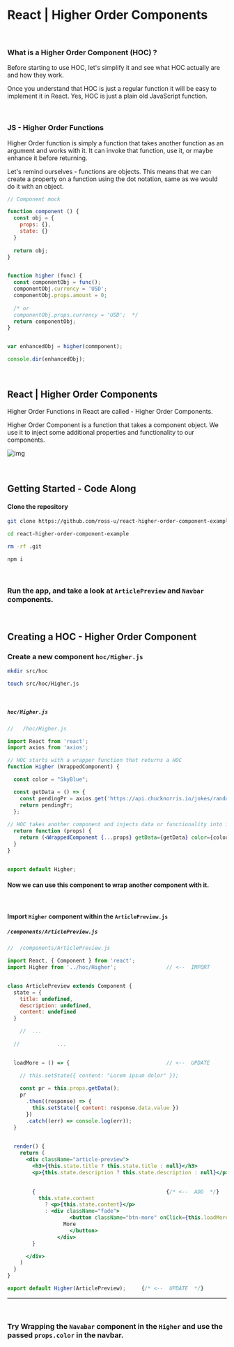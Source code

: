 # React | Higher Order Components



<br>



### What is a Higher Order Component (HOC) ?



Before starting to use HOC, let's simplify it and see what HOC actually are and how they work. 

Once you understand that HOC is just a regular function it will be easy to implement it in React. Yes, HOC is just a plain old JavaScript function.



<br>



### JS - Higher Order Functions



Higher Order function is simply a function that takes another function as an argument and works with it. It can invoke that function, use it, or maybe enhance it before returning.



Let's remind ourselves - functions are objects. This means that we can create a property on a function using the dot notation, same as we would do it with an object.



```js
// Component mock

function component () {
  const obj = {
    props: {},
    state: {}
  }
  
  return obj;
}


function higher (func) {
  const componentObj = func();
  componentObj.currency = 'USD';  
  componentObj.props.amount = 0;
  
  /* or
  componentObj.props.currency = 'USD'; 	*/
  return componentObj;
}


var enhancedObj = higher(commponent);

console.dir(enhancedObj);

```





<br>





## React | Higher Order Components



Higher Order Functions in React are called  - Higher Order Components.



Higher Order Component is a function that takes a component object. We use it to inject some additional properties and functionality to our components.



![img](https://i.imgur.com/kMNaggj.jpg)





<br>



## Getting Started - Code Along





#### Clone the  repository

```bash
git clone https://github.com/ross-u/react-higher-order-component-example.git

cd react-higher-order-component-example
```

```bash
rm -rf .git

npm i
```





<br>



### Run the app, and take a look at `ArticlePreview` and `Navbar` components.







<br>





## Creating a HOC - Higher Order Component





### Create a new component `hoc/Higher.js`



```bash
mkdir src/hoc

touch src/hoc/Higher.js
```



<br>



##### `hoc/Higher.js`

```jsx
//   /hoc/Higher.js

import React from 'react';
import axios from 'axios';

// HOC starts with a wrapper function that returns a HOC
function Higher (WrappedComponent) {

  const color = "SkyBlue";

  const getData = () => {
    const pendingPr = axios.get('https://api.chucknorris.io/jokes/random');
    return pendingPr;
  };
  
// HOC takes another component and injects data or functionality into it
  return function (props) { 
    return (<WrappedComponent {...props} getData={getData} color={color} />)
  }
}


export default Higher;
```







#### Now we can use this component to wrap another component with it.



<br>



#### Import `Higher` component within the `ArticlePreview.js`



##### `/components/ArticlePreview.js`

```jsx
//  /components/ArticlePreview.js

import React, { Component } from 'react';
import Higher from '../hoc/Higher';                // <--  IMPORT


class ArticlePreview extends Component {
  state = {
    title: undefined,
    description: undefined,
    content: undefined
  }

	//	...
  
  //			...


  loadMore = () => {                               // <--  UPDATE

    // this.setState({ content: "Lorem ipsum dolor" });
    
    const pr = this.props.getData();
    pr
      .then((response) => {
        this.setState({ content: response.data.value })
      })
      .catch((err) => console.log(err));
  }
  

  render() {
    return (
      <div className="article-preview">
        <h3>{this.state.title ? this.state.title : null}</h3>
        <p>{this.state.description ? this.state.description : null}</p>

        
        {                                          {/* <--  ADD  */}
          this.state.content
            ? <p>{this.state.content}</p>
            : <div className="fade"> 
            		<button className="btn-more" onClick={this.loadMore} >
                  More
            		</button>
          		</div>
        }

      </div>
    )
  }
}

export default Higher(ArticlePreview);     {/* <--  UPDATE  */}

```

****



<br>



### Try Wrapping the `Navabar` component in the `Higher` and use the passed `props.color` in the navbar. 
